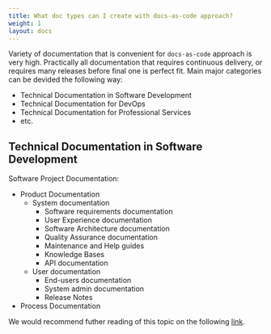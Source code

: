 ```yaml
---
title: What doc types can I create with docs-as-code approach?
weight: 1
layout: docs
---
```


Variety of documentation that is convenient for `docs-as-code` approach is very high. Practically all documentation that requires continuous delivery, or requires many releases before final one is perfect fit. Main major categories can be devided the following way:
- Technical Documentation in Software Development
- Technical Documentation for DevOps
- Technical Documentation for Professional Services
- etc.
 

## Technical Documentation in Software Development

Software Project Documentation:
- Product Documentation
  - System documentation
    - Software requirements documentation
    - User Experience documentation
    - Software Architecture documentation
    - Quality Assurance documentation
    - Maintenance and Help guides
    - Knowledge Bases
    - API documentation
  - User documentation
    - End-users documentation
    - System admin documentation
    - Release Notes
- Process Documentation
<div>
We would recommend futher reading of this topic on the following <a href="https://www.altexsoft.com/blog/business/technical-documentation-in-software-development-types-best-practices-and-tools/#types-of-documentation" target="_blank" >link</a>.
</div>

